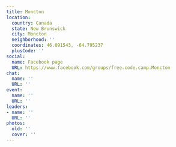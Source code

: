 ```yaml
---
title: Moncton
location:
  country: Canada
  state: New Brunswick
  city: Moncton
  neighborhood: ''
  coordinates: 46.091543, -64.795237
  plusCode: ''
social:
  name: Facebook page
  URL: https://www.facebook.com/groups/free.code.camp.Moncton
chat:
  name: ''
  URL: ''
event:
  name: ''
  URL: ''
leaders:
- name: ''
  URL: ''
photos:
  old: ''
  cover: ''
---
```

